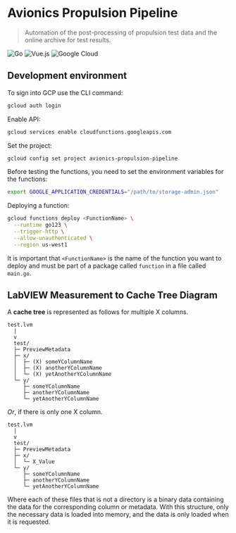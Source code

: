 # Avionics Propulsion Pipeline

> Automation of the post-processing of propulsion test data and the online archive for test results.

![Go](https://img.shields.io/badge/go-%2300ADD8.svg?style=for-the-badge&logo=go&logoColor=white)
![Vue.js](https://img.shields.io/badge/vuejs-%2335495e.svg?style=for-the-badge&logo=vuedotjs&logoColor=%234FC08D)
![Google Cloud](https://img.shields.io/badge/GoogleCloud-%234285F4.svg?style=for-the-badge&logo=google-cloud&logoColor=white)

## Development environment

To sign into GCP use the CLI command:

```bash
gcloud auth login
```

Enable API:

```bash
gcloud services enable cloudfunctions.googleapis.com
```

Set the project:

```bash
gcloud config set project avionics-propulsion-pipeline
```

Before testing the functions, you need to set the environment variables for the functions:

```bash
export GOOGLE_APPLICATION_CREDENTIALS="/path/to/storage-admin.json"
```

Deploying a function:

```bash
gcloud functions deploy <FunctionName> \
  --runtime go123 \
  --trigger-http \
  --allow-unauthenticated \
  --region us-west1
```

It is important that `<FunctionName>` is the name of the function you want to deploy and must be part of a package called `function` in a file called `main.go`.

## LabVIEW Measurement to Cache Tree Diagram

A **cache tree** is represented as follows for multiple X columns.

```plaintext
test.lvm
  |
  v
  test/
  ├─ PreviewMetadata
  ├─ x/
  │  ├─ (X) someYColumnName
  │  ├─ (X) anotherYColumnName
  │  └─ (X) yetAnotherYColumnName
  └─ y/
     ├─ someYColumnName
     ├─ anotherYColumnName
     └─ yetAnotherYColumnName
```

_Or_, if there is only one X column.

```plaintext
test.lvm
  |
  v
  test/
  ├─ PreviewMetadata
  ├─ x/
  │  └─ X_Value
  └─ y/
     ├─ someYColumnName
     ├─ anotherYColumnName
     └─ yetAnotherYColumnName
```

Where each of these files that is not a directory is a binary data containing the data for the corresponding column or metadata. With this structure, only the necessary data is loaded into memory, and the data is only loaded when it is requested.
